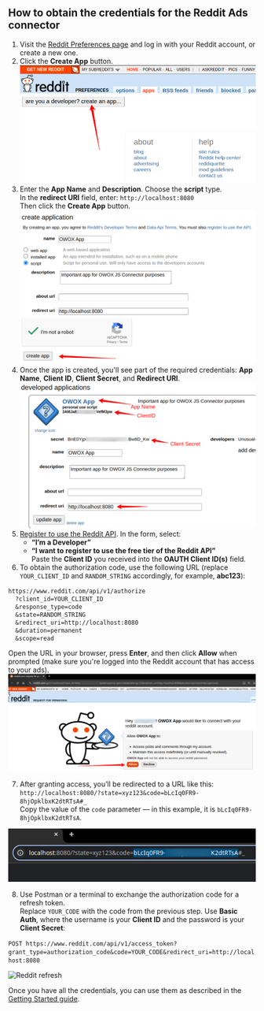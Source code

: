## How to obtain the credentials for the Reddit Ads connector

1. Visit the [Reddit Preferences page](https://www.reddit.com/prefs/apps) and log in with your Reddit account, or create a new one.
2. Click the **Create App** button.
![Reddit creating app](/src/Integrations/RedditAds/res/reddit_createapp.png)
3. Enter the **App Name** and **Description**. Choose the **script** type.  
   In the **redirect URI** field, enter: `http://localhost:8080`  
   Then click the **Create App** button. 
![Reddit app name](/src/Integrations/RedditAds/res/reddit_appname.png)
4. Once the app is created, you'll see part of the required credentials: **App Name**, **Client ID**, **Client Secret**, and **Redirect URI**. 
![Reddit app credentials](/src/Integrations/RedditAds/res/reddit_app_info.png)
5. [Register to use the Reddit API](https://support.reddithelp.com/hc/en-us/requests/new?ticket_form_id=14868593862164). 
In the form, select:  
   - **“I’m a Developer”**  
   - **“I want to register to use the free tier of the Reddit API”**  
Paste the **Client ID** you received into the **OAUTH Client ID(s)** field.
6. To obtain the authorization code, use the following URL (replace `YOUR_CLIENT_ID` and `RANDOM_STRING` accordingly, for example, **abc123**):
```
https://www.reddit.com/api/v1/authorize
  ?client_id=YOUR_CLIENT_ID
  &response_type=code
  &state=RANDOM_STRING
  &redirect_uri=http://localhost:8080
  &duration=permanent
  &scope=read
  ```
Open the URL in your browser, press **Enter**, and then click **Allow** when prompted (make sure you're logged into the Reddit account that has access to your ads).  
![Reddit app request](/src/Integrations/RedditAds/res/reddit_request.png)

7. After granting access, you’ll be redirected to a URL like this:  
`http://localhost:8080/?state=xyz123&code=bLcIq0FR9-8hjOpklbxK2dtRTsA#_`  
Copy the value of the `code` parameter — in this example, it is `bLcIq0FR9-8hjOpklbxK2dtRTsA`.  

![Reddit code](/src/Integrations/RedditAds/res/reddit_code.png)

8. Use Postman or a terminal to exchange the authorization code for a refresh token.  
Replace `YOUR_CODE` with the code from the previous step. Use **Basic Auth**, where the username is your **Client ID** and the password is your **Client Secret**:

```POST https://www.reddit.com/api/v1/access_token?grant_type=authorization_code&code=YOUR_CODE&redirect_uri=http://localhost:8080```

![Reddit refresh](/src/Integrations/RedditAds/res/reddit_refresh.png)

Once you have all the credentials, you can use them as described in the [Getting Started guide](/src/Integrations/RedditAds/GETTING_STARTED.md).



